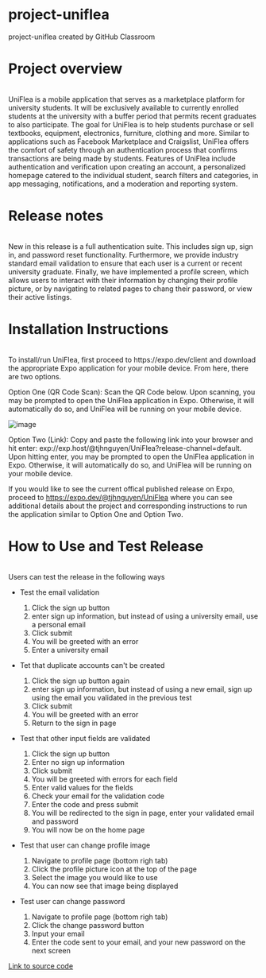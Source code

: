 # project-uniflea
project-uniflea created by GitHub Classroom

# Project overview
<br>
UniFlea is a mobile application that serves as a marketplace platform for university students. 
It will be exclusively available to currently enrolled students at the university with a buffer period that permits recent graduates to also participate. 
The goal for UniFlea is to help students purchase or sell textbooks, equipment, electronics, furniture, clothing and more. 
Similar to applications such as Facebook Marketplace and Craigslist, 
UniFlea offers the comfort of safety through an authentication process that confirms transactions are being made by students. 
Features of UniFlea include authentication and verification upon creating an account, a personalized homepage catered to the individual student, 
search filters and categories, in app messaging, notifications, and a moderation and reporting system.

# Release notes
<br>
New in this release is a full authentication suite. This includes sign up, sign in, and password reset functionality.
Furthermore, we provide industry standard email validation to ensure that each user is a current or recent university graduate.
Finally, we have implemented a profile screen, which allows users to interact with their information by changing their profile picture,
or by navigating to related pages to chang their password, or view their active listings.

# Installation Instructions
<br>
To install/run UniFlea, first proceed to https://expo.dev/client and download the appropriate Expo application for your mobile device. From here, there are two options.

Option One (QR Code Scan): Scan the QR Code below. Upon scanning, you may be prompted to open the UniFlea application in Expo. Otherwise, it will automatically do so, and UniFlea will be running on your mobile device.

![image](https://user-images.githubusercontent.com/61302705/158283715-a5f44af0-efe7-4dad-8f07-50a5dc0d0b2e.png)

Option Two (Link): Copy and paste the following link into your browser and hit enter: exp://exp.host/@tjhnguyen/UniFlea?release-channel=default. Upon hitting enter, you may be prompted to open the UniFlea application in Expo. Otherwise, it will automatically do so, and UniFlea will be running on your mobile device.

If you would like to see the current offical published release on Expo, proceed to https://expo.dev/@tjhnguyen/UniFlea where you can see additional details about the project and corresponding instructions to run the application similar to Option One and Option Two.

# How to Use and Test Release
<br>
Users can test the release in the following ways

* Test the email validation
  1. Click the sign up button
  2. enter sign up information, but instead of using a university email, use a personal email
  3. Click submit
  4. You will be greeted with an error
  5. Enter a university email
  
* Tet that duplicate accounts can't be created
  1. Click the sign up button again
  2. enter sign up information, but instead of using a new email, sign up using the email you validated in the previous test
  3. Click submit
  4. You will be greeted with an error
  5. Return to the sign in page

* Test that other input fields are validated
  1. Click the sign up button
  2. Enter no sign up information
  3. Click submit
  4. You will be greeted with errors for each field
  5. Enter valid values for the fields
  6. Check your email for the validation code
  7. Enter the code and press submit
  8. You will be redirected to the sign in page, enter your validated email and password
  9. You will now be on the home page

* Test that user can change profile image
  1. Navigate to profile page (bottom righ tab) 
  2. Click the profile picture icon at the top of the page
  3. Select the image you would like to use
  4. You can now see that image being displayed
  
* Test user can change password
  1. Navigate to profile page (bottom righ tab) 
  2. Click the change password button
  3. Input your email
  4. Enter the code sent to your email, and your new password on the next screen

[Link to source code](src)
